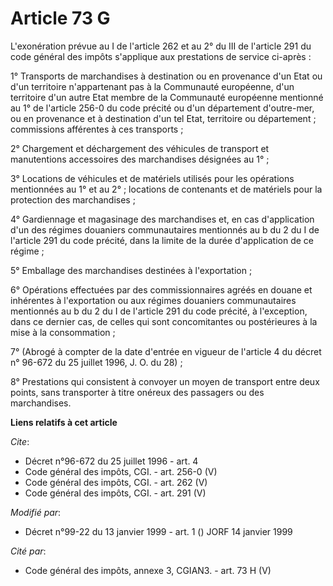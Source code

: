 # Article 73 G

L'exonération prévue au I de l'article 262 et au 2° du III de l'article 291 du code général des impôts s'applique aux
prestations de service ci-après : 

1° Transports de marchandises à destination ou en provenance d'un Etat ou d'un territoire n'appartenant pas à la Communauté
européenne, d'un territoire d'un autre Etat membre de la Communauté européenne mentionné au 1° de l'article 256-0 du code
précité ou d'un département d'outre-mer, ou en provenance et à destination d'un tel Etat, territoire ou département ;
commissions afférentes à ces transports ; 

2° Chargement et déchargement des véhicules de transport et manutentions accessoires des marchandises désignées au 1° ; 

3° Locations de véhicules et de matériels utilisés pour les opérations mentionnées au 1° et au 2° ; locations de contenants
et de matériels pour la protection des marchandises ; 

4° Gardiennage et magasinage des marchandises et, en cas d'application d'un des régimes douaniers communautaires mentionnés
au b du 2 du I de l'article 291 du code précité, dans la limite de la durée d'application de ce régime ; 

5° Emballage des marchandises destinées à l'exportation ; 

6° Opérations effectuées par des commissionnaires agréés en douane et inhérentes à l'exportation ou aux régimes douaniers
communautaires mentionnés au b du 2 du I de l'article 291 du code précité, à l'exception, dans ce dernier cas, de celles qui
sont concomitantes ou postérieures à la mise à la consommation ; 

7° (Abrogé à compter de la date d'entrée en vigueur de l'article 4 du décret n° 96-672 du 25 juillet 1996, J. O. du 28) ; 

8° Prestations qui consistent à convoyer un moyen de transport entre deux points, sans transporter à titre onéreux des
passagers ou des marchandises.

**Liens relatifs à cet article**

_Cite_:

  - Décret n°96-672 du 25 juillet 1996 - art. 4
  - Code général des impôts, CGI. - art. 256-0 (V)
  - Code général des impôts, CGI. - art. 262 (V)
  - Code général des impôts, CGI. - art. 291 (V)

_Modifié par_:

  - Décret n°99-22 du 13 janvier 1999 - art. 1 () JORF 14 janvier 1999

_Cité par_:

  - Code général des impôts, annexe 3, CGIAN3. - art. 73 H (V)
